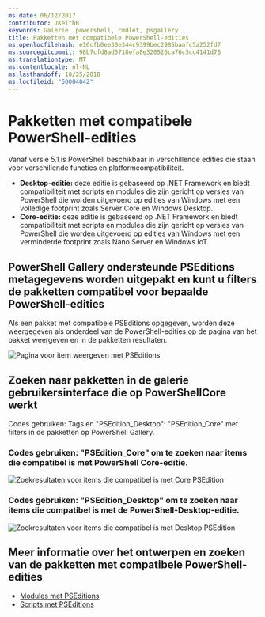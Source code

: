 ```yaml
---
ms.date: 06/12/2017
contributor: JKeithB
keywords: Galerie, powershell, cmdlet, psgallery
title: Pakketten met compatibele PowerShell-edities
ms.openlocfilehash: e16cfb0ee30e344c9399bec2985baafc5a252fd7
ms.sourcegitcommit: 98b7cfd8ad5718efa8e320526ca76c3cc4141d78
ms.translationtype: MT
ms.contentlocale: nl-NL
ms.lasthandoff: 10/25/2018
ms.locfileid: "50004042"
---
```

# <a name="packages-with-compatible-powershell-editions"></a>Pakketten met compatibele PowerShell-edities

Vanaf versie 5.1 is PowerShell beschikbaar in verschillende edities die staan voor verschillende functies en platformcompatibiliteit.

- **Desktop-editie:** deze editie is gebaseerd op .NET Framework en biedt compatibiliteit met scripts en modules die zijn gericht op versies van PowerShell die worden uitgevoerd op edities van Windows met een volledige footprint zoals Server Core en Windows Desktop.
- **Core-editie:** deze editie is gebaseerd op .NET Framework en biedt compatibiliteit met scripts en modules die zijn gericht op versies van PowerShell die worden uitgevoerd op edities van Windows met een verminderde footprint zoals Nano Server en Windows IoT.

## <a name="powershell-gallery-extracts-supported-pseditions-metadata-and-allows-you-to-filters-the-packages-compatible-for-specific-powershell-editions"></a>PowerShell Gallery ondersteunde PSEditions metagegevens worden uitgepakt en kunt u filters de pakketten compatibel voor bepaalde PowerShell-edities

Als een pakket met compatibele PSEditions opgegeven, worden deze weergegeven als onderdeel van de PowerShell-edities op de pagina van het pakket weergeven en in de pakketten resultaten.

![Pagina voor item weergeven met PSEditions](../../Images/manual_package_download.png)

## <a name="search-for-packages-in-the-gallery-ui-which-works-on-powershellcore"></a>Zoeken naar pakketten in de galerie gebruikersinterface die op PowerShellCore werkt

Codes gebruiken: Tags en "PSEdition_Desktop": "PSEdition_Core" met filters in de pakketten op PowerShell Gallery.

### <a name="use-tagspseditioncore-to-search-items-compatible-with-powershell-core-edition"></a>Codes gebruiken: "PSEdition_Core" om te zoeken naar items die compatibel is met PowerShell Core-editie.

![Zoekresultaten voor items die compatibel is met Core PSEdition](../../Images/SearchResultsWithPSEditions.PNG)

### <a name="use-tagspseditiondesktop-to-search-items-compatible-with-powershell-desktop-edition"></a>Codes gebruiken: "PSEdition_Desktop" om te zoeken naar items die compatibel is met de PowerShell-Desktop-editie.

![Zoekresultaten voor items die compatibel is met Desktop PSEdition](../../Images/SearchResultsWithPSEdition-Desktop.PNG)

## <a name="more-details-on-authoring-and-finding-the-packages-with-compatible-powershell-editions"></a>Meer informatie over het ontwerpen en zoeken van de pakketten met compatibele PowerShell-edities

- [Modules met PSEditions](../../concepts/module-psedition-support.md)
- [Scripts met PSEditions](../../concepts/script-psedition-support.md)
